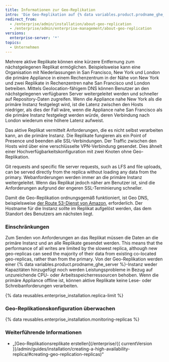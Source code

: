```yaml
---
title: Informationen zur Geo-Replikation
intro: 'Die Geo-Replikation auf {% data variables.product.prodname_ghe_server %} verwendet mehrere aktive Replikate, um Anforderungen von geografisch verteilten Rechenzentren zu erfüllen.'
redirect_from:
  - /enterprise/admin/installation/about-geo-replication
  - /enterprise/admin/enterprise-management/about-geo-replication
versions:
  enterprise-server: '*'
topics:
  - Unternehmen
---
```


Mehrere aktive Replikate können eine kürzere Entfernung zum nächstgelegenen Replikat ermöglichen. Beispielsweise kann eine Organisation mit Niederlassungen in San Francisco, New York und London die primäre Appliance in einem Rechenzentrum in der Nähe von New York und zwei Replikate in Rechenzentren nahe San Francisco und London betreiben. Mittels Geolocation-fähigem DNS können Benutzer an den nächstgelegenen verfügbaren Server weitergeleitet werden und schneller auf Repository-Daten zugreifen. Wenn die Appliance nahe New York als die primäre Instanz festgelegt wird, ist die Latenz zwischen den Hosts niedriger, als dies der Fall wäre, wenn die Appliance nahe San Francisco als die primäre Instanz festgelegt werden würde, deren Verbindung nach London wiederum eine höhere Latenz aufweist.

Das aktive Replikat vermittelt Anforderungen, die es nicht selbst verarbeiten kann, an die primäre Instanz. Die Replikate fungieren als ein Point of Presence und beenden alle SSL-Verbindungen. Der Traffic zwischen den Hosts wird über eine verschlüsselte VPN-Verbindung gesendet. Dies ähnelt einer Hochverfügbarkeitskonfiguration mit zwei Knoten ohne Geo-Replikation.

Git requests and specific file server requests, such as LFS and file uploads, can be served directly from the replica without loading any data from the primary. Webanforderungen werden immer an die primäre Instanz weitergeleitet. Wenn das Replikat jedoch näher am Benutzer ist, sind die Anforderungen aufgrund der engeren SSL-Terminierung schneller.

Damit die Geo-Replikation ordnungsgemäß funktioniert, ist Geo DNS, beispielsweise [der Route 53-Dienst von Amazon](http://docs.aws.amazon.com/Route53/latest/DeveloperGuide/routing-policy.html#routing-policy-geo), erforderlich. Der Hostname für die Instanz sollte im Replikat aufgelöst werden, das dem Standort des Benutzers am nächsten liegt.

### Einschränkungen

Zum Senden von Anforderungen an das Replikat müssen die Daten an die primäre Instanz und an alle Replikate gesendet werden. This means that the performance of all writes are limited by the slowest replica, although new geo-replicas can seed the majority of their data from existing co-located geo-replicas, rather than from the primary. Von der Geo-Replikation werden einer {% data variables.product.prodname_ghe_server %}-Instanz weder Kapazitäten hinzugefügt noch werden Leistungsprobleme in Bezug auf unzureichende CPU- oder Arbeitsspeicherressourcen behoben. Wenn die primäre Appliance offline ist, können aktive Replikate keine Lese- oder Schreibanforderungen verarbeiten.

{% data reusables.enterprise_installation.replica-limit %}

### Geo-Replikationskonfiguration überwachen

{% data reusables.enterprise_installation.monitoring-replicas %}

### Weiterführende Informationen
- „[Geo-Replikationsreplikate erstellen](/enterprise/{{ currentVersion }}/admin/guides/installation/creating-a-high-availability-replica/#creating-geo-replication-replicas)“
